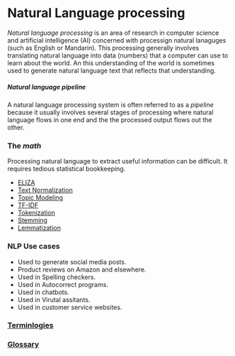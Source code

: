 # Natural Language processing

*Natural language processing* is an area of research in computer science and artificial intelligence (AI) concerned with processign natural lanaguges (such as English or Mandarin). This processing generally involves translating natural language into data (numbers) that a computer can use to learn about the world. An this understanding of the world is sometimes used to generate natural language text that reflects that understanding.

##### Natural language pipeline

A natural language processing system is often referred to as a *pipeline* because it usually involves several stages of processing where natural language flows in one end and the the processed output flows out the other.


### The *math*

Processing natural language to extract useful information can be difficult. It requires tedious statistical bookkeeping.

- [ELIZA](101-eliza.md)
- [Text Normalization](text-normalization.md)
- [Topic Modeling](103-topic-modeling.md)
- [TF-IDF](/106-topics/tf-idf.md)
- [Tokenization](tokenization.md)
- [Stemming](Stemming)
- [Lemmatization](Lemmatization)


### NLP Use cases

- Used to generate social media posts.
- Product reviews on Amazon and elsewhere.
- Used in Spelling checkers.
- Used in Autocorrect programs.
- Used in chatbots.
- Used in Virutal assitants.
- Used in customer service websites.


### [Terminlogies](terminologies.md)

### [Glossary](/docs/glossary/README.md)

